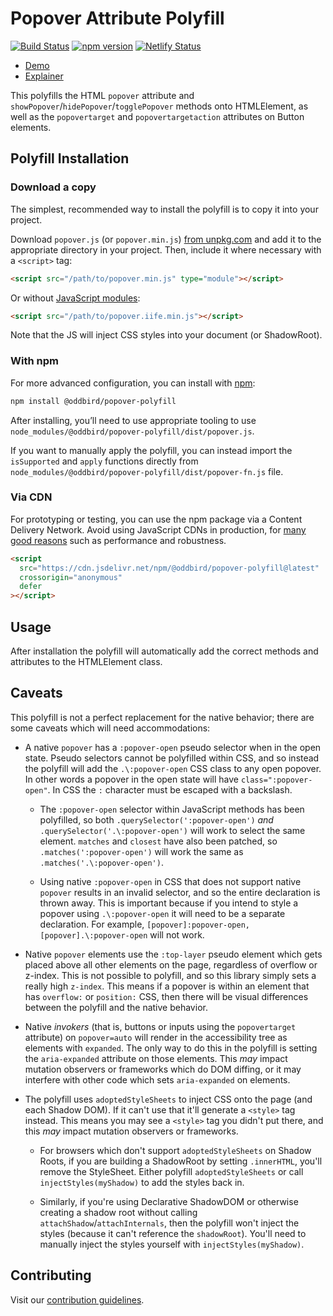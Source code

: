# Popover Attribute Polyfill

[![Build Status](https://github.com/oddbird/popover-polyfill/actions/workflows/test.yml/badge.svg)](https://github.com/oddbird/popover-polyfill/actions/workflows/test.yml) [![npm version](https://badge.fury.io/js/@oddbird%2Fpopover-polyfill.svg)](https://badge.fury.io/js/@oddbird%2Fpopover-polyfill) [![Netlify Status](https://api.netlify.com/api/v1/badges/35bc7ba7-97a2-4e41-93ed-5141988adb1e/deploy-status)](https://app.netlify.com/sites/popover-polyfill/deploys)

- [Demo](https://popover-polyfill.netlify.app/)
- [Explainer](https://open-ui.org/components/popover.research.explainer/)

This polyfills the HTML `popover` attribute and
`showPopover`/`hidePopover`/`togglePopover` methods onto HTMLElement, as well as
the `popovertarget` and `popovertargetaction` attributes on Button elements.

## Polyfill Installation

### Download a copy

The simplest, recommended way to install the polyfill is to copy it into your
project.

Download `popover.js` (or `popover.min.js`) [from
unpkg.com](https://unpkg.com/browse/@oddbird/popover-polyfill/dist/) and add it
to the appropriate directory in your project. Then, include it where necessary
with a `<script>` tag:

```html
<script src="/path/to/popover.min.js" type="module"></script>
```

Or without [JavaScript modules](https://developer.mozilla.org/en-US/docs/Web/JavaScript/Guide/Modules):

```html
<script src="/path/to/popover.iife.min.js"></script>
```

Note that the JS will inject CSS styles into your document (or ShadowRoot).

### With npm

For more advanced configuration, you can install with
[npm](https://www.npmjs.com/):

```sh
npm install @oddbird/popover-polyfill
```

After installing, you’ll need to use appropriate tooling to use
`node_modules/@oddbird/popover-polyfill/dist/popover.js`.

If you want to manually apply the polyfill, you can instead import the
`isSupported` and `apply` functions directly from
`node_modules/@oddbird/popover-polyfill/dist/popover-fn.js` file.

### Via CDN

For prototyping or testing, you can use the npm package via a Content Delivery
Network. Avoid using JavaScript CDNs in production, for [many good
reasons](https://blog.wesleyac.com/posts/why-not-javascript-cdn) such as
performance and robustness.

```html
<script
  src="https://cdn.jsdelivr.net/npm/@oddbird/popover-polyfill@latest"
  crossorigin="anonymous"
  defer
></script>
```

## Usage

After installation the polyfill will automatically add the correct methods and
attributes to the HTMLElement class.

## Caveats

This polyfill is not a perfect replacement for the native behavior; there are
some caveats which will need accommodations:

- A native `popover` has a `:popover-open` pseudo selector when in the open
  state. Pseudo selectors cannot be polyfilled within CSS, and so instead the
  polyfill will add the `.\:popover-open` CSS class to any open popover. In
  other words a popover in the open state will have `class=":popover-open"`. In
  CSS the `:` character must be escaped with a backslash.

  - The `:popover-open` selector within JavaScript methods has been polyfilled,
    so both `.querySelector(':popover-open')` _and_
    `.querySelector('.\:popover-open')` will work to select the same element.
    `matches` and `closest` have also been patched, so
    `.matches(':popover-open')` will work the same as
    `.matches('.\:popover-open')`.

  - Using native `:popover-open` in CSS that does not support native `popover`
    results in an invalid selector, and so the entire declaration is thrown
    away. This is important because if you intend to style a popover using
    `.\:popover-open` it will need to be a separate declaration. For example,
    `[popover]:popover-open, [popover].\:popover-open` will not work.

- Native `popover` elements use the `:top-layer` pseudo element which gets
  placed above all other elements on the page, regardless of overflow or
  z-index. This is not possible to polyfill, and so this library simply sets a
  really high `z-index`. This means if a popover is within an element that has
  `overflow:` or `position:` CSS, then there will be visual differences between
  the polyfill and the native behavior.

- Native _invokers_ (that is, buttons or inputs using the `popovertarget`
  attribute) on `popover=auto` will render in the accessibility tree as elements
  with `expanded`. The only way to do this in the polyfill is setting the
  `aria-expanded` attribute on those elements. This _may_ impact mutation
  observers or frameworks which do DOM diffing, or it may interfere with other
  code which sets `aria-expanded` on elements.

- The polyfill uses `adoptedStyleSheets` to inject CSS onto the page (and each
  Shadow DOM). If it can't use that it'll generate a `<style>` tag instead. This
  means you may see a `<style>` tag you didn't put there, and this _may_ impact
  mutation observers or frameworks.

  - For browsers which don't support `adoptedStyleSheets` on Shadow Roots, if
    you are building a ShadowRoot by setting `.innerHTML`, you'll remove the
    StyleSheet. Either polyfill `adoptedStyleSheets` or call
    `injectStyles(myShadow)` to add the styles back in.

  - Similarly, if you're using Declarative ShadowDOM or otherwise creating a
    shadow root without calling `attachShadow`/`attachInternals`, then the
    polyfill won't inject the styles (because it can't reference the
    `shadowRoot`). You'll need to manually inject the styles yourself with
    `injectStyles(myShadow)`.

## Contributing

Visit our [contribution guidelines](https://github.com/oddbird/popover-polyfill/blob/main/CONTRIBUTING.md).
